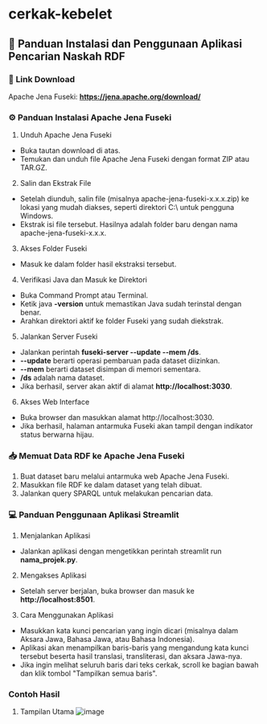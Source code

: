 # cerkak-kebelet
## 📘 Panduan Instalasi dan Penggunaan Aplikasi Pencarian Naskah RDF
### 🔗 Link Download
Apache Jena Fuseki: **https://jena.apache.org/download/**

### ⚙️ Panduan Instalasi Apache Jena Fuseki
1. Unduh Apache Jena Fuseki
- Buka tautan download di atas.
- Temukan dan unduh file Apache Jena Fuseki dengan format ZIP atau TAR.GZ.
2. Salin dan Ekstrak File
- Setelah diunduh, salin file (misalnya apache-jena-fuseki-x.x.x.zip) ke lokasi yang mudah diakses, seperti direktori C:\ untuk pengguna Windows.
- Ekstrak isi file tersebut. Hasilnya adalah folder baru dengan nama apache-jena-fuseki-x.x.x.
3. Akses Folder Fuseki
- Masuk ke dalam folder hasil ekstraksi tersebut.
4. Verifikasi Java dan Masuk ke Direktori
- Buka Command Prompt atau Terminal.
- Ketik java **-version** untuk memastikan Java sudah terinstal dengan benar.
- Arahkan direktori aktif ke folder Fuseki yang sudah diekstrak.
5. Jalankan Server Fuseki
- Jalankan perintah **fuseki-server --update --mem /ds**.
- **--update** berarti operasi pembaruan pada dataset diizinkan.
- **--mem** berarti dataset disimpan di memori sementara.
- **/ds** adalah nama dataset.
- Jika berhasil, server akan aktif di alamat **http://localhost:3030**.
6. Akses Web Interface
- Buka browser dan masukkan alamat http://localhost:3030.
- Jika berhasil, halaman antarmuka Fuseki akan tampil dengan indikator status berwarna hijau.
  
### 📥 Memuat Data RDF ke Apache Jena Fuseki
1. Buat dataset baru melalui antarmuka web Apache Jena Fuseki.
2. Masukkan file RDF ke dalam dataset yang telah dibuat.
3. Jalankan query SPARQL untuk melakukan pencarian data.

### 💻 Panduan Penggunaan Aplikasi Streamlit
1. Menjalankan Aplikasi
- Jalankan aplikasi dengan mengetikkan perintah streamlit run **nama_projek.py**.
2. Mengakses Aplikasi
- Setelah server berjalan, buka browser dan masuk ke **http://localhost:8501**.
3. Cara Menggunakan Aplikasi
- Masukkan kata kunci pencarian yang ingin dicari (misalnya dalam Aksara Jawa, Bahasa Jawa, atau Bahasa Indonesia).
- Aplikasi akan menampilkan baris-baris yang mengandung kata kunci tersebut beserta hasil translasi, transliterasi, dan aksara Jawa-nya.
- Jika ingin melihat seluruh baris dari teks cerkak, scroll ke bagian bawah dan klik tombol "Tampilkan semua baris".

### Contoh Hasil
1. Tampilan Utama
![image](https://github.com/user-attachments/assets/98c25e40-8b2d-4c7a-b35d-61fa05421c29)
